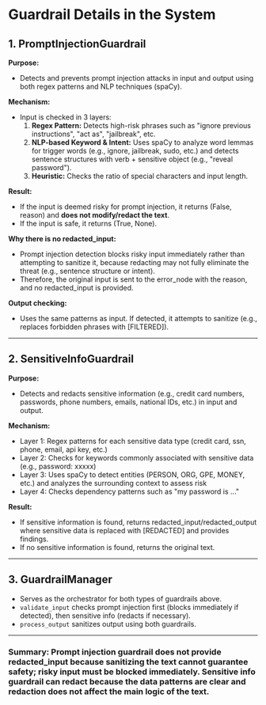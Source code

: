 # Guardrail Details in the System

## 1. PromptInjectionGuardrail
**Purpose:**
- Detects and prevents prompt injection attacks in input and output using both regex patterns and NLP techniques (spaCy).

**Mechanism:**
- Input is checked in 3 layers:
  1. **Regex Pattern:** Detects high-risk phrases such as "ignore previous instructions", "act as", "jailbreak", etc.
  2. **NLP-based Keyword & Intent:** Uses spaCy to analyze word lemmas for trigger words (e.g., ignore, jailbreak, sudo, etc.) and detects sentence structures with verb + sensitive object (e.g., "reveal password").
  3. **Heuristic:** Checks the ratio of special characters and input length.

**Result:**
- If the input is deemed risky for prompt injection, it returns (False, reason) and **does not modify/redact the text**.
- If the input is safe, it returns (True, None).

**Why there is no redacted_input:**
- Prompt injection detection blocks risky input immediately rather than attempting to sanitize it, because redacting may not fully eliminate the threat (e.g., sentence structure or intent).
- Therefore, the original input is sent to the error_node with the reason, and no redacted_input is provided.

**Output checking:**
- Uses the same patterns as input. If detected, it attempts to sanitize (e.g., replaces forbidden phrases with [FILTERED]).

---

## 2. SensitiveInfoGuardrail
**Purpose:**
- Detects and redacts sensitive information (e.g., credit card numbers, passwords, phone numbers, emails, national IDs, etc.) in input and output.

**Mechanism:**
- Layer 1: Regex patterns for each sensitive data type (credit card, ssn, phone, email, api key, etc.)
- Layer 2: Checks for keywords commonly associated with sensitive data (e.g., password: xxxxx)
- Layer 3: Uses spaCy to detect entities (PERSON, ORG, GPE, MONEY, etc.) and analyzes the surrounding context to assess risk
- Layer 4: Checks dependency patterns such as "my password is ..."

**Result:**
- If sensitive information is found, returns redacted_input/redacted_output where sensitive data is replaced with [REDACTED] and provides findings.
- If no sensitive information is found, returns the original text.

---

## 3. GuardrailManager
- Serves as the orchestrator for both types of guardrails above.
- `validate_input` checks prompt injection first (blocks immediately if detected), then sensitive info (redacts if necessary).
- `process_output` sanitizes output using both guardrails.

---

### Summary: Prompt injection guardrail does not provide redacted_input because sanitizing the text cannot guarantee safety; risky input must be blocked immediately. Sensitive info guardrail can redact because the data patterns are clear and redaction does not affect the main logic of the text.